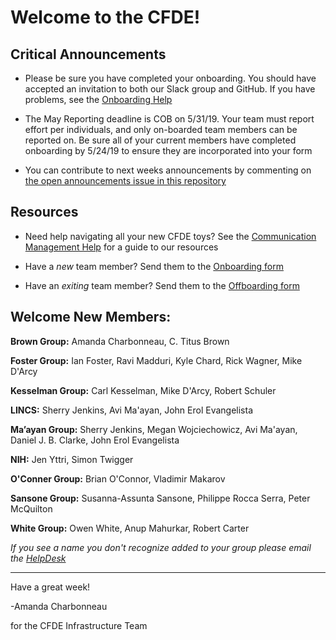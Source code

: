 # Welcome to the CFDE!

## Critical Announcements

- Please be sure you have completed your onboarding. You should have accepted an invitation to both our Slack group and GitHub. If you have problems, see the [Onboarding Help](https://github.com/nih-cfde/organization/blob/master/OnboardingHelp.md)

- The May Reporting deadline is COB on 5/31/19. Your team must report effort per individuals, and only on-boarded team members can be reported on. Be sure all of your current members have completed onboarding by 5/24/19 to ensure they are incorporated into your form

- You can contribute to next weeks announcements by commenting on [the open
announcements issue in this repository](https://github.com/nih-cfde/announcements/issues?utf8=%E2%9C%93&q=is%3Aissue+is%3Aopen+Announcements)

## Resources

- Need help navigating all your new CFDE toys? See the [Communication Management Help](https://github.com/nih-cfde/organization/blob/master/CommunicationManagementHelp.md) for a guide to our resources

- Have a *new* team member? Send them to the [Onboarding form](https://forms.gle/H3ThBxzYYHdauaKJ8)

- Have an *exiting* team member? Send them to the [Offboarding form](https://forms.gle/TQMmwvSGaDCFuVXP9)

## Welcome New Members:

**Brown Group:**  Amanda Charbonneau, C. Titus Brown

**Foster Group:**  Ian Foster, Ravi Madduri, Kyle Chard, Rick Wagner, Mike D'Arcy

**Kesselman Group:**  Carl Kesselman, Mike D'Arcy, Robert Schuler

**LINCS:**  Sherry Jenkins, Avi Ma'ayan, John Erol Evangelista

**Ma’ayan Group:**  Sherry Jenkins, Megan Wojciechowicz, Avi Ma'ayan, Daniel J. B. Clarke, John Erol Evangelista

**NIH:** Jen Yttri, Simon Twigger

**O'Conner Group:**  Brian O'Connor, Vladimir Makarov

**Sansone Group:**  Susanna-Assunta Sansone, Philippe Rocca Serra, Peter McQuilton

**White Group:**  Owen White, Anup Mahurkar, Robert Carter

*If you see a name you don't recognize added to your group please email the [HelpDesk](mailto:autohelp+int+851+6545985337373134556@CFDE.groups.io )*

---

Have a great week!

-Amanda Charbonneau

for the CFDE Infrastructure Team
